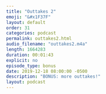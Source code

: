 ```yaml
---
title: "Outtakes 2"
emoji: "&#x1F37F"
layout: default
order: 31
categories: podcast
permalink: outtakes2.html
audio_filename: "outtakes2.m4a"
length: 1664283
duration: 00:01:43
explicit: no
episode_type: bonus
date: 2019-12-18 08:00:00 -0500
description: "BONUS: more outtakes!"
layout: podcast
---
```


